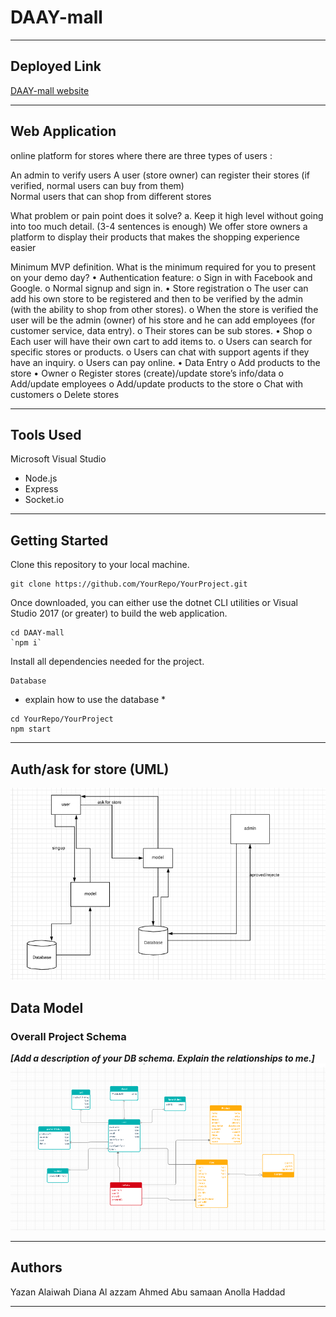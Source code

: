 # DAAY-mall

---

## Deployed Link

[DAAY-mall website](https://daay-mall.herokuapp.com/)

---

## Web Application

online platform for stores where there are three types of users :

An admin to verify users
A user (store owner) can register their stores (if verified, normal users can buy from them)  
 Normal users that can shop from different stores

What problem or pain point does it solve? a. Keep it high level without going into too much detail. (3-4 sentences is enough)
We offer store owners a platform to display their products that makes the shopping experience easier

Minimum MVP definition.
What is the minimum required for you to present on your demo day?
• Authentication feature:
o Sign in with Facebook and Google.
o Normal signup and sign in.
• Store registration
o The user can add his own store to be registered and then to be verified by the admin (with the ability to shop from other stores).
o When the store is verified the user will be the admin (owner) of his store and he can add employees (for customer service, data entry).
o Their stores can be sub stores.
• Shop
o Each user will have their own cart to add items to.
o Users can search for specific stores or products.
o Users can chat with support agents if they have an inquiry.
o Users can pay online.
• Data Entry
o Add products to the store
• Owner
o Register stores (create)/update store’s info/data
o Add/update employees
o Add/update products to the store
o Chat with customers
o Delete stores

---

## Tools Used

Microsoft Visual Studio

- Node.js
- Express
- Socket.io

---

## Getting Started

Clone this repository to your local machine.

```
git clone https://github.com/YourRepo/YourProject.git
```

Once downloaded, you can either use the dotnet CLI utilities or Visual Studio 2017 (or greater) to build the web application.

```
cd DAAY-mall
`npm i`
```

Install all dependencies needed for the project.

```
Database
```

- explain how to use the database \*

```
cd YourRepo/YourProject
npm start
```

---

<!-- ## Usage

***[Provide some images of your app that shows how it can be used with brief description as title]***

### Overview of Recent Posts

![Overview of Recent Posts](https://via.placeholder.com/500x250)

### Creating a Post

![Post Creation](https://via.placeholder.com/500x250)

### Enriching a Post

![Enriching Post](https://via.placeholder.com/500x250)

### Viewing Post Details

![Details of Post](https://via.placeholder.com/500x250)

---------------------------

## Data Flow (Frontend, Backend, REST API)

***[Add a clean and clear explanation of what the data flow is. Walk me through it.]***
![Data Flow Diagram](/assets/img/Flowchart.png)

--------------------------- -->

## Auth/ask for store (UML)

![auth](/assets/umlauth.PNG)

## Data Model

### Overall Project Schema

**_[Add a description of your DB schema. Explain the relationships to me.]_**
![Database Schema](./assets/schemas.png)

---

## Authors

Yazan Alaiwah
Diana Al azzam
Ahmed Abu samaan
Anolla Haddad

---
